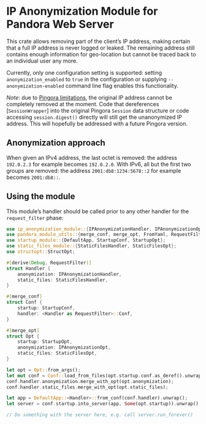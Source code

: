 # IP Anonymization Module for Pandora Web Server

This crate allows removing part of the client’s IP address, making certain that a full IP
address is never logged or leaked. The remaining address still contains enough information
for geo-location but cannot be traced back to an individual user any more.

Currently, only one configuration setting is supported: setting `anonymization_enabled` to
`true` in the configuration or supplying `--anonymization-enabled` command line flag enables
this functionality.

*Note*: due to [Pingora limitations](https://github.com/cloudflare/pingora/issues/270), the
original IP address cannot be completely removed at the moment. Code that dereferences
[`SessionWrapper`] into the original Pingora `Session` data structure or code accessing
`session.digest()` directly will still get the unanonymized IP address. This will hopefully
be addressed with a future Pingora version.

## Anonymization approach

When given an IPv4 address, the last octet is removed: the address `192.0.2.3` for example
becomes `192.0.2.0`. With IPv6, all but the first two groups are removed: the address
`2001:db8:1234:5678::2` for example becomes `2001:db8::`.

## Using the module

This module’s handler should be called prior to any other handler for the `request_filter`
phase:

```rust
use ip_anonymization_module::{IPAnonymizationHandler, IPAnonymizationOpt};
use pandora_module_utils::{merge_conf, merge_opt, FromYaml, RequestFilter};
use startup_module::{DefaultApp, StartupConf, StartupOpt};
use static_files_module::{StaticFilesHandler, StaticFilesOpt};
use structopt::StructOpt;

#[derive(Debug, RequestFilter)]
struct Handler {
    anonymization: IPAnonymizationHandler,
    static_files: StaticFilesHandler,
}

#[merge_conf]
struct Conf {
    startup: StartupConf,
    handler: <Handler as RequestFilter>::Conf,
}

#[merge_opt]
struct Opt {
    startup: StartupOpt,
    anonymization: IPAnonymizationOpt,
    static_files: StaticFilesOpt,
}

let opt = Opt::from_args();
let mut conf = Conf::load_from_files(opt.startup.conf.as_deref().unwrap_or(&[])).unwrap();
conf.handler.anonymization.merge_with_opt(opt.anonymization);
conf.handler.static_files.merge_with_opt(opt.static_files);

let app = DefaultApp::<Handler>::from_conf(conf.handler).unwrap();
let server = conf.startup.into_server(app, Some(opt.startup)).unwrap();

// Do something with the server here, e.g. call server.run_forever()
```
